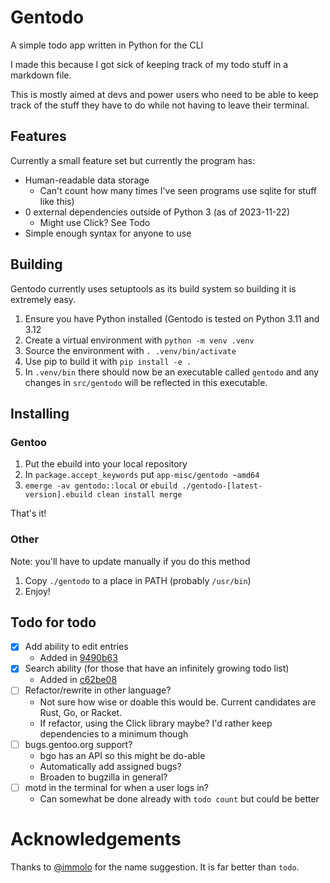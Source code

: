 # Gentodo

A simple todo app written in Python for the CLI

I made this because I got sick of keeping track of my todo stuff in a markdown 
file.

This is mostly aimed at devs and power users who need to be able to keep track
of the stuff they have to do while not having to leave their terminal.

## Features

Currently a small feature set but currently the program has:
- Human-readable data storage 
  - Can't count how many times I've seen programs use sqlite for stuff like this)
- 0 external dependencies outside of Python 3 (as of 2023-11-22)
  - Might use Click? See Todo
- Simple enough syntax for anyone to use

## Building

Gentodo currently uses setuptools as its build system so building it is extremely easy.

1. Ensure you have Python installed (Gentodo is tested on Python 3.11 and 3.12
2. Create a virtual environment with `python -m venv .venv`
3. Source the environment with `. .venv/bin/activate`
4. Use pip to build it with `pip install -e .`
5. In `.venv/bin` there should now be an executable called `gentodo` and any changes in `src/gentodo` will be reflected in this executable.

## Installing

### Gentoo

1. Put the ebuild into your local repository
2. In `package.accept_keywords` put `app-misc/gentodo ~amd64`
3. `emerge -av gentodo::local` or `ebuild ./gentodo-[latest-version].ebuild clean install merge`

That's it!

### Other

Note: you'll have to update manually if you do this method

1. Copy `./gentodo` to a place in PATH (probably `/usr/bin`)
2. Enjoy!

## Todo for todo

- [x] Add ability to edit entries
  - Added in [9490b63](https://github.com/csfore/gentodo/commit/9490b63381a3f0ea7affca174d3b3eaf27bee64f)
- [x] Search ability (for those that have an infinitely growing todo list)
  - Added in [c62be08](https://github.com/csfore/gentodo/commit/9490b63381a3f0ea7affca174d3b3eaf27bee64f)
- [ ] Refactor/rewrite in other language? 
  - Not sure how wise or doable this would be. Current candidates are Rust, Go, or Racket.
  - If refactor, using the Click library maybe? I'd rather keep dependencies to a minimum though
- [ ] bugs.gentoo.org support?
  - bgo has an API so this might be do-able
  - Automatically add assigned bugs?
  - Broaden to bugzilla in general?
- [ ] motd in the terminal for when a user logs in?
  - Can somewhat be done already with `todo count` but could be better

# Acknowledgements

Thanks to [@immolo](https://github.com/immolo) for the name suggestion. It is far better than `todo`.
